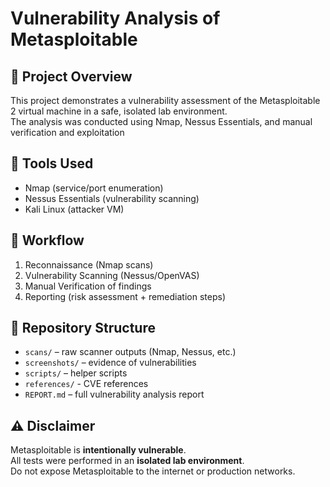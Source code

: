 # Vulnerability Analysis of Metasploitable

## 📌 Project Overview
This project demonstrates a vulnerability assessment of the Metasploitable 2 virtual machine in a safe, isolated lab environment.  
The analysis was conducted using Nmap, Nessus Essentials, and manual verification and exploitation

## 🔧 Tools Used
- Nmap (service/port enumeration)
- Nessus Essentials (vulnerability scanning)
- Kali Linux (attacker VM)

## 📝 Workflow
1. Reconnaissance (Nmap scans)
2. Vulnerability Scanning (Nessus/OpenVAS)
3. Manual Verification of findings
4. Reporting (risk assessment + remediation steps)

## 📂 Repository Structure
- `scans/` – raw scanner outputs (Nmap, Nessus, etc.)
- `screenshots/` – evidence of vulnerabilities
- `scripts/` – helper scripts
- `references/` - CVE references
- `REPORT.md` – full vulnerability analysis report

## ⚠️ Disclaimer
Metasploitable is **intentionally vulnerable**.  
All tests were performed in an **isolated lab environment**.  
Do not expose Metasploitable to the internet or production networks.
